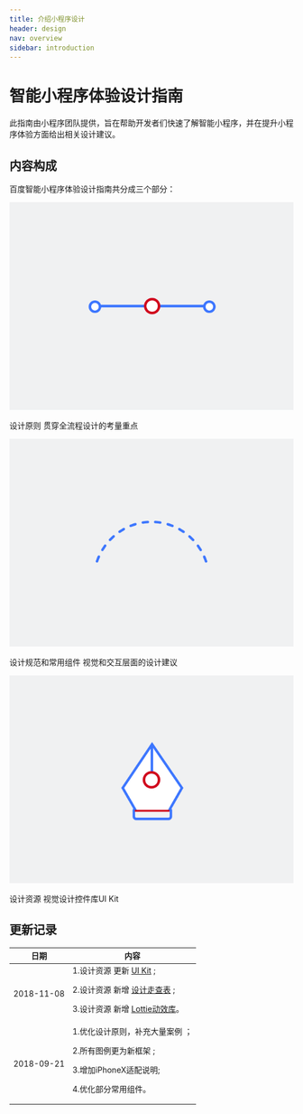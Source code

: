 ```yaml
---
title: 介绍小程序设计
header: design
nav: overview
sidebar: introduction
---
```



# 智能小程序体验设计指南
此指南由小程序团队提供，旨在帮助开发者们快速了解智能小程序，并在提升小程序体验方面给出相关设计建议。

## 内容构成
百度智能小程序体验设计指南共分成三个部分：
<div class="m-doc-custom-examples">
	<div class="m-doc-custom-examples-correct">
		<a href="https://smartprogram.baidu.com/docs/design/principle/easytouse/" class="m-doc-custom-download-left"><img src="../../../img/design/overview/1-1.png">
		</a><p class="m-doc-custom-examples-text">设计原则
		贯穿全流程设计的考量重点</p>
	</div>
	<div class="m-doc-custom-examples-correct">
		<a href="https://smartprogram.baidu.com/docs/design/foundation/layout/" class="m-doc-custom-download-left"><img src="../../../img/design/overview/1-2.png">
		</a><p class="m-doc-custom-examples-text">设计规范和常用组件
		视觉和交互层面的设计建议</p>
	</div>
	<div class="m-doc-custom-examples-correct">
		<a href="https://smartprogram.baidu.com/docs/design/resource/uikit/" class="m-doc-custom-download-left"><img src="../../../img/design/overview/1-3.png">
		</a><p class="m-doc-custom-examples-text">设计资源
		视觉设计控件库UI Kit</p>
	</div>
</div>


## 更新记录 

|日期|内容|
|--|--|
|2018-11-08|1.设计资源 更新 [UI Kit](../../resource/uikit/) ; <p>2.设计资源 新增 [设计走查表](../../resource/checklist/) ;<p>3.设计资源 新增 [Lottie动效库](../../resource/lottie/)。|
|2018-09-21|1.优化设计原则，补充大量案例 ；<br><p> 2.所有图例更为新框架 ;<p>3.增加iPhoneX适配说明;<p>4.优化部分常用组件。|